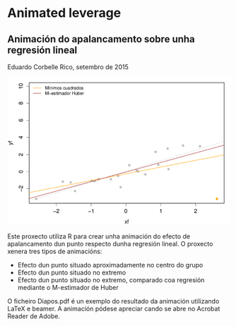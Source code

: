 # Animated leverage

## Animación do apalancamento sobre unha regresión lineal

Eduardo Corbelle Rico, setembro de 2015

![alt text](Screenshot.png "Captura da animación")

Este proxecto utiliza R para crear unha animación do efecto de apalancamento dun punto respecto dunha regresión lineal. O proxecto xenera tres tipos de animacións:

* Efecto dun punto situado aproximadamente no centro do grupo
* Efecto dun punto situado no extremo
* Efecto dun punto situado no extremo, comparado coa regresión mediante o M-estimador de Huber

O ficheiro Diapos.pdf é un exemplo do resultado da animación utilizando LaTeX e beamer. A animación pódese apreciar cando se abre no Acrobat Reader de Adobe.